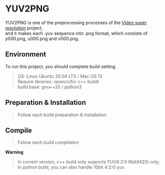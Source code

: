 # YUV2PNG 
YUV2PNG is one of the preprocessing processes of the [ Video super resolution](https://github.com/Hyunmin-jasper-Cho/YU-VSR) project,  
and it makes each .yuv sequence into .png format, which consists of y000.png, u000.png and v000.png. 

## Environment 
To run this project, you should complete build setting. 
> OS: Linux Ubuntu 20.04 LTS / Mac OS 12  
> Require libraries: opencv(for c++ build)  
> build base: gnu++20 / python3  

## Preparation & Installation
> Follow each build preparation & installation

## Compile
> Follow each build compilation 
  
  
**Warning**
> In current version, c++ build only supports YUV4:2:0 8bit(I420) only.  
> In python build, you can also handle 10bit 4:2:0 yuv.
